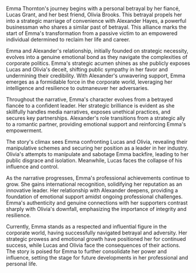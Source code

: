 Emma Thornton's journey begins with a personal betrayal by her fiancé, Lucas Grant, and her best friend, Olivia Brooks. This betrayal propels her into a strategic marriage of convenience with Alexander Hayes, a powerful businessman who shares a similar past of betrayal. This alliance marks the start of Emma's transformation from a passive victim to an empowered individual determined to reclaim her life and career.

Emma and Alexander's relationship, initially founded on strategic necessity, evolves into a genuine emotional bond as they navigate the complexities of corporate politics. Emma's strategic acumen shines as she publicly exposes Lucas and Olivia's deceit, shifting public sympathy in her favor and undermining their credibility. With Alexander's unwavering support, Emma emerges as a formidable force in the corporate world, leveraging her intelligence and resilience to outmaneuver her adversaries.

Throughout the narrative, Emma's character evolves from a betrayed fiancée to a confident leader. Her strategic brilliance is evident as she skillfully handles media narratives, exposes unethical practices, and secures key partnerships. Alexander's role transitions from a strategic ally to a romantic partner, providing emotional support and reinforcing Emma's empowerment.

The story's climax sees Emma confronting Lucas and Olivia, revealing their manipulative schemes and securing her position as a leader in her industry. Olivia's attempts to manipulate and sabotage Emma backfire, leading to her public disgrace and isolation. Meanwhile, Lucas faces the collapse of his influence and control.

As the narrative progresses, Emma's professional achievements continue to grow. She gains international recognition, solidifying her reputation as an innovative leader. Her relationship with Alexander deepens, providing a foundation of emotional support amidst ongoing professional challenges. Emma's authenticity and genuine connections with her supporters contrast sharply with Olivia's downfall, emphasizing the importance of integrity and resilience.

Currently, Emma stands as a respected and influential figure in the corporate world, having successfully navigated betrayal and adversity. Her strategic prowess and emotional growth have positioned her for continued success, while Lucas and Olivia face the consequences of their actions. The story is poised for Emma to further consolidate her power and influence, setting the stage for future developments in her professional and personal life.